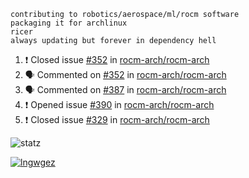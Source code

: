 ```
contributing to robotics/aerospace/ml/rocm software
packaging it for archlinux
ricer
always updating but forever in dependency hell
```

<!--START_SECTION:activity-->
1. ❗️ Closed issue [#352](https://github.com//rocm-arch/rocm-arch/issues/352) in [rocm-arch/rocm-arch](https://github.com//rocm-arch/rocm-arch)
2. 🗣 Commented on [#352](https://github.com//rocm-arch/rocm-arch/issues/352) in [rocm-arch/rocm-arch](https://github.com//rocm-arch/rocm-arch)
3. 🗣 Commented on [#387](https://github.com//rocm-arch/rocm-arch/issues/387) in [rocm-arch/rocm-arch](https://github.com//rocm-arch/rocm-arch)
4. ❗️ Opened issue [#390](https://github.com//rocm-arch/rocm-arch/issues/390) in [rocm-arch/rocm-arch](https://github.com//rocm-arch/rocm-arch)
5. ❗️ Closed issue [#329](https://github.com//rocm-arch/rocm-arch/issues/329) in [rocm-arch/rocm-arch](https://github.com//rocm-arch/rocm-arch)
<!--END_SECTION:activity-->


![statz](https://github-readme-stats.vercel.app/api?username=acxz&include_all_commits=true&show_icons=true)

[![lngwgez](https://github-readme-stats.vercel.app/api/top-langs/?username=acxz&layout=compact)](https://github.com/acxz/github-readme-stats)


<!--
**acxz/acxz** is a ✨ _special_ ✨ repository because its `README.md` (this file) appears on your GitHub profile.

Here are some ideas to get you started:

- 🔭 I’m currently working on ...
- 🌱 I’m currently learning ...
- 👯 I’m looking to collaborate on ...
- 🤔 I’m looking for help with ...
- 💬 Ask me about ...
- 📫 How to reach me: ...
- 😄 Pronouns: ...
- ⚡ Fun fact: ...
-->
